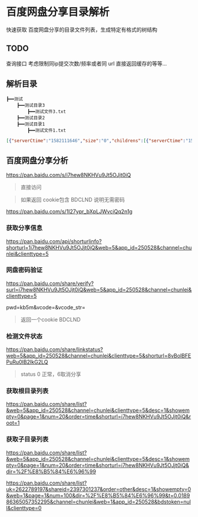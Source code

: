 # 百度网盘分享目录解析
快速获取 百度网盘分享的目录文件列表，生成特定有格式的树结构

## TODO
查询接口 考虑限制同ip提交次数/频率或者同 url 直接返回缓存的等等...

## 解析目录
```
┣━━测试
	┣━━测试目录3
		┣━━测试文件3.txt
	┣━━测试目录2
	┣━━测试目录1
		┣━━测试文件1.txt
```
```json
[{"serverCtime":"1582111646","size":"0","childrens":[{"serverCtime":"1582111659","size":"0","childrens":[{"serverCtime":"1582111665","size":"72","name":"测试文件3.txt","localMtime":"1581696784","serverMtime":"1582111691","md5":"eb05884bds7f84045d9f3dc1667aa21c","localCtime":"1582111665"}],"name":"测试目录3","localMtime":"1582111659","serverMtime":"1582111659","localCtime":"1582111659"},{"serverCtime":"1582111656","size":"0","childrens":[],"name":"测试目录2","localMtime":"1582111656","serverMtime":"1582111656","localCtime":"1582111656"},{"serverCtime":"1582111652","size":"0","childrens":[{"serverCtime":"1582111665","size":"72","name":"测试文件1.txt","localMtime":"1581696784","serverMtime":"1582111671","md5":"eb05884bds7f84045d9f3dc1667aa21c","localCtime":"1582111665"}],"name":"测试目录1","localMtime":"1582111652","serverMtime":"1582111652","localCtime":"1582111652"}],"name":"测试","localMtime":"1582111646","serverMtime":"1582111646","md5":"","localCtime":"1582111646"}]
```



## 百度网盘分享分析
https://pan.baidu.com/s/i7hew8NKHVu9Jt5OJjt0iQ
> 直接访问

> 如果返回 cookie包含 BDCLND 说明无需密码

https://pan.baidu.com/s/1I27ypr_bXpLJWvciQq2n1g

### 获取分享信息
https://pan.baidu.com/api/shorturlinfo?shorturl=1i7hew8NKHVu9Jt5OJjt0iQ&web=5&app_id=250528&channel=chunlei&clienttype=5

### 网盘密码验证
https://pan.baidu.com/share/verify?surl=i7hew8NKHVu9Jt5OJjt0iQ&web=5&app_id=250528&channel=chunlei&clienttype=5

pwd=kb5m&vcode=&vcode_str=
> 返回一个cookie BDCLND

### 检测文件状态
https://pan.baidu.com/share/linkstatus?web=5&app_id=250528&channel=chunlei&clienttype=5&shorturl=8vBolBFEPuRu0IB2IkG2LQ
> status 0 正常，6取消分享

### 获取根目录列表
https://pan.baidu.com/share/list?&web=5&app_id=250528&channel=chunlei&clienttype=5&desc=1&showempty=0&page=1&num=20&order=time&shorturl=i7hew8NKHVu9Jt5OJjt0iQ&root=1

### 获取子目录列表
https://pan.baidu.com/share/list?&web=5&app_id=250528&channel=chunlei&clienttype=5&desc=1&showempty=0&page=1&num=20&order=time&shorturl=i7hew8NKHVu9Jt5OJjt0iQ&dir=%2F%E8%B5%84%E6%96%99

https://pan.baidu.com/share/list?uk=2622789197&shareid=2397301237&order=other&desc=1&showempty=0&web=1&page=1&num=100&dir=%2F%E8%B5%84%E6%96%99&t=0.018986365057352295&channel=chunlei&web=1&app_id=250528&bdstoken=null&clienttype=0



